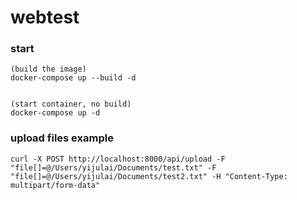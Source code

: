 # webtest


### start

```
(build the image)
docker-compose up --build -d


(start container, no build)
docker-compose up -d
```


### upload files example
```
curl -X POST http://localhost:8000/api/upload -F "file[]=@/Users/yijulai/Documents/test.txt" -F "file[]=@/Users/yijulai/Documents/test2.txt" -H "Content-Type: multipart/form-data"
```